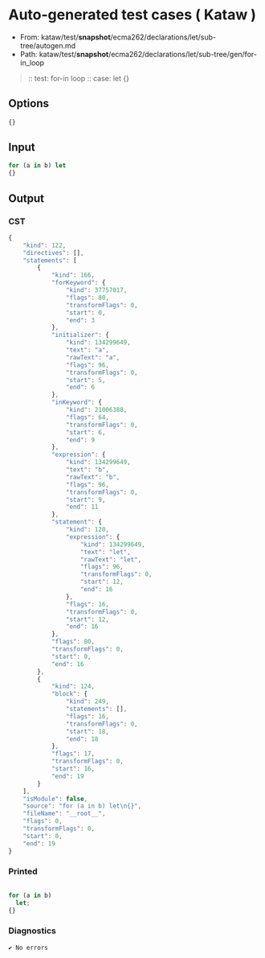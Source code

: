 # Auto-generated test cases ( Kataw )
- From: kataw/test/__snapshot__/ecma262/declarations/let/sub-tree/autogen.md
- Path: kataw/test/__snapshot__/ecma262/declarations/let/sub-tree/gen/for-in_loop
> :: test: for-in loop
> :: case: let
>          {}
## Options

`````js
{}
`````
## Input

`````js
for (a in b) let
{}
`````
## Output

### CST

```javascript
{
    "kind": 122,
    "directives": [],
    "statements": [
        {
            "kind": 166,
            "forKeyword": {
                "kind": 37757017,
                "flags": 80,
                "transformFlags": 0,
                "start": 0,
                "end": 3
            },
            "initializer": {
                "kind": 134299649,
                "text": "a",
                "rawText": "a",
                "flags": 96,
                "transformFlags": 0,
                "start": 5,
                "end": 6
            },
            "inKeyword": {
                "kind": 21006388,
                "flags": 64,
                "transformFlags": 0,
                "start": 6,
                "end": 9
            },
            "expression": {
                "kind": 134299649,
                "text": "b",
                "rawText": "b",
                "flags": 96,
                "transformFlags": 0,
                "start": 9,
                "end": 11
            },
            "statement": {
                "kind": 120,
                "expression": {
                    "kind": 134299649,
                    "text": "let",
                    "rawText": "let",
                    "flags": 96,
                    "transformFlags": 0,
                    "start": 12,
                    "end": 16
                },
                "flags": 16,
                "transformFlags": 0,
                "start": 12,
                "end": 16
            },
            "flags": 80,
            "transformFlags": 0,
            "start": 0,
            "end": 16
        },
        {
            "kind": 124,
            "block": {
                "kind": 249,
                "statements": [],
                "flags": 16,
                "transformFlags": 0,
                "start": 18,
                "end": 18
            },
            "flags": 17,
            "transformFlags": 0,
            "start": 16,
            "end": 19
        }
    ],
    "isModule": false,
    "source": "for (a in b) let\n{}",
    "fileName": "__root__",
    "flags": 0,
    "transformFlags": 0,
    "start": 0,
    "end": 19
}
```

### Printed

```javascript

for (a in b)
  let;
{}

```

### Diagnostics

```javascript
✔ No errors
```

